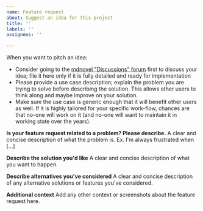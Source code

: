 ```yaml
---
name: Feature request
about: Suggest an idea for this project
title: ''
labels: ''
assignees: ''

---
```


When you want to pitch an idea:
- Consider going to the [mdnovel "Discussions" forum](https://github.com/peter88213/mdnovel/discussions) first to discuss your idea; file it here only if it is fully detailed and ready for implementation
- Please provide a use case description; explain the problem you are trying to solve before describing the solution. This allows other users to think along and maybe improve on your solution.
- Make sure the use case is generic enough that it will benefit other users as well. If it is highly tailored for your specific work-flow, chances are that no-one will work on it (and no-one will want to maintain it in working state over the years).

**Is your feature request related to a problem? Please describe.**
A clear and concise description of what the problem is. Ex. I'm always frustrated when [...]

**Describe the solution you'd like**
A clear and concise description of what you want to happen.

**Describe alternatives you've considered**
A clear and concise description of any alternative solutions or features you've considered.

**Additional context**
Add any other context or screenshots about the feature request here.
